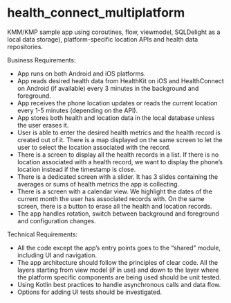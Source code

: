 # health_connect_multiplatform
KMM/KMP sample app using coroutines, flow, viewmodel, SQLDelight as a local data storage), platform-specific location APIs and health data repositories. 

Business Requirements:
- App runs on both Android and iOS platforms.
- App reads desired health data from HealthKit on iOS and HealthConnect on Android (if available) every 3 minutes in the background and foreground.
- App receives the phone location updates or reads the current location every 1-5 minutes (depending on the API).
- App stores both health and location data in the local database unless the user erases it.
- User is able to enter the desired health metrics and the health record is created out of it. There is a map displayed on the same screen to let the user to select the location associated with the record.
- There is a screen to display all the health records in a list. If there is no location associated with a health record, we want to display the phone’s location instead if the timestamp is close.
- There is a dedicated screen with a slider. It has 3 slides containing the averages or sums of health metrics the app is collecting.
- There is a screen with a calendar view. We highlight the dates of the current month the user has associated records with. On the same screen, there is a button to erase all the health and location records.
- The app handles rotation, switch between background and foreground and configuration changes.

Technical Requirements:
- All the code except the app’s entry points goes to the “shared” module, including UI and navigation. 
- The app architecture should follow the principles of clear code. All the layers starting from view model (if in use) and down to the layer where the platform specific components are being used should be unit tested.
- Using Kotlin best practices to handle asynchronous calls and data flow.
- Options for adding UI tests should be investigated.




